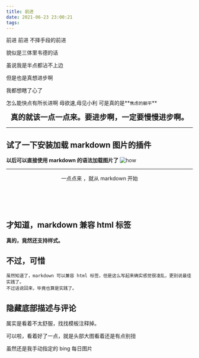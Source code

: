 ```yaml
---
title: 前进
date: 2021-06-23 23:00:21
tags:
---
```


前进 前进 不择手段的前进

貌似是三体里韦德的话

虽说我是半点都沾不上边

但是也是真想进步啊

我都想瞎了心了

怎么能快点有所长进啊
毋欲速,毋见小利
可是真的是**`焦虑的躺平`**

<!-- more -->
<!-- {% asset_img bing.jpg 貌似荧光虫 %} -->

 <center>
 	<b style="font-size:20px">
		真的就该一点一点来。要进步啊，一定要慢慢进步啊。
	</b>
 </center>

---

## 试了一下安装加载 markdown 图片的插件

**以后可以直接使用 markdown 的语法加载图片了**
![how](./bing.jpg)

---

 <center style="margin-bottom:100px">
	一点点来 ，就从 markdown 开始
 </center>

## 才知道，markdown 兼容 html 标签

**真的，竟然还支持样式。**

## 不过，可惜

    虽然知道了，markdown 可以兼容 html 标签，但是这么写起来确实感觉很凌乱，更别说最佳实践了。
    不过话说回来，毕竟也算是实践了。

## 隐藏底部描述与评论

属实是看着不太舒服，找找模板注释掉。

可以啦，看着好了一点，就是头部大图看着还是有点别扭

虽然还是我手动指定的 bing 每日图片
